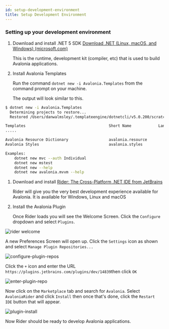 ```yaml
---
id: setup-development-environment
title: Setup Development Environment
---
```


### Setting up your development environment

1. Download and install .NET 5 SDK [Download .NET \(Linux, macOS, and Windows\) \(microsoft.com\)](https://dotnet.microsoft.com/download)

   This is the runtime, development kit \(compiler, etc\) that is used to build Avalonia applications.

2. Install Avalonia Templates

   Run the command `dotnet new -i Avalonia.Templates` from the command prompt on your machine.

   The output will look similar to this.

```bash
$ dotnet new -i Avalonia.Templates
  Determining projects to restore...
  Restored /Users/danwalmsley/.templateengine/dotnetcli/v5.0.200/scratch/restore.csproj (in 706 ms).

Templates                                     Short Name            Language    Tags
.....

Avalonia Resource Dictionary                  avalonia.resource                 ui/xaml/avalonia/avaloniaui
Avalonia Styles                               avalonia.styles                   ui/xaml/avalonia/avaloniaui

Examples:
    dotnet new mvc --auth Individual
    dotnet new mstest
    dotnet new --help
    dotnet new avalonia.mvvm --help
```

1. Download and install [Rider: The Cross-Platform .NET IDE from JetBrains](https://www.jetbrains.com/rider/)

   Rider will give you the very best development experience available for Avalonia. It is available for Windows, Linux and macOS

2. Install the Avalonia Plugin

   Once Rider loads you will see the Welcome Screen. Click the `Configure` dropdown and select `Plugins`.

  <div style={{textAlign: 'center'}}>
    <img src="/img/tutorials/music-store-app/setup-development-environment/rider-welcome.png" alt="rider welcome" />
  </div>

A new Preferences Screen will open up. Click the `Settings` icon as shown and select `Manage Plugin Repositories...`

  <div style={{textAlign: 'center'}}>
    <img src="/img/tutorials/music-store-app/setup-development-environment/configure-plugin-repos.png" alt="configure-plugin-repos" />
  </div>

Click the `+` icon and enter the URL `https://plugins.jetbrains.com/plugins/dev/14839`then click `OK`

  <div style={{textAlign: 'center'}}>
    <img src="/img/tutorials/music-store-app/setup-development-environment/enter-plugin-repo.png" alt="enter-plugin-repo" />
  </div>

Now click on the `Marketplace` tab and search for `Avalonia`. Select `AvaloniaRider` and click `Install` then once that's done, click the `Restart IDE` button that will appear.

  <div style={{textAlign: 'center'}}>
    <img src="/img/tutorials/music-store-app/setup-development-environment/plugin-install.png" alt="plugin-install" />
  </div>


Now Rider should be ready to develop Avalonia applications.
